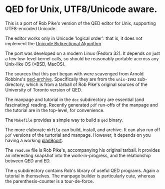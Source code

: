 # QED for Unix, UTF8/Unicode aware.

This is a port of Rob Pike's version of the QED editor for Unix,
supporting UTF8-encoded Unicode.

The editor works only in Unicode 'logical order':
that is, it does not implement the [Unicode Bidirectional Algorithm](
http://www.unicode.org/reports/tr9/).

The port was developed on a modern Linux (Fedora 32). It
depends on just a few low-level kernel calls, so should be reasonably
portable accross any Unix-like OS (*BSD, MacOS).

The sources that this port began with were scavenged from Arnold Robbins's
[qed-archive](https://github.com/arnoldrobbins/qed-archive). Specifically
they are from the `unix-1992` sub-directory, which is from a tarball
of Rob Pike's original sources of the University of Toronto version of QED.

The manpage and tutorial in the `doc` subdirectory are essential (and fascinating) reading.
Recently generated `pdf` run-offs of the manpage and the tutorial are
in the top-level, for convenience.

The `Makefile` provides a simple way to build a `qed` binary.

The more elaborate `mkfile` can build, install, and archive.
It can also run off `pdf` versions of the turtorial and manpage. However, it
depends on you having a working [plan9port](https://github.com/9fans/plan9port).

The `read.me` file is Rob Pike's, accompanying his original tarball. It
provides an interesting snapshot into the work-in-progress, and the
relationship between QED and ED.

The `q` subdirectory contains Rob's library of useful QED programs. Again
a tutorial in themselves. The manpage builder is particularly cute,
whereas the parenthesis-counter is a tour-de-force.
